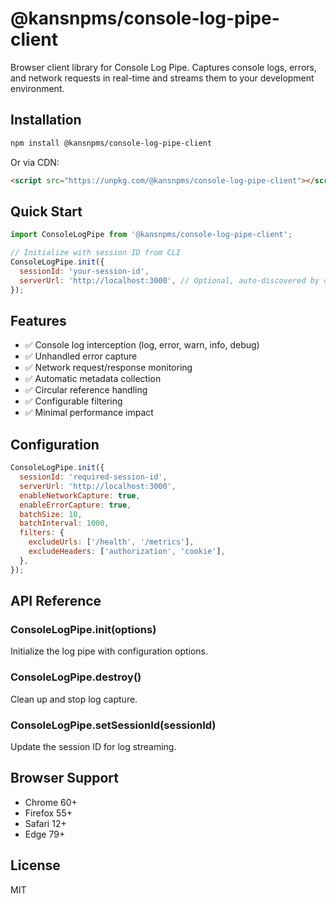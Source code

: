 # @kansnpms/console-log-pipe-client

Browser client library for Console Log Pipe. Captures console logs, errors, and network requests in
real-time and streams them to your development environment.

## Installation

```bash
npm install @kansnpms/console-log-pipe-client
```

Or via CDN:

```html
<script src="https://unpkg.com/@kansnpms/console-log-pipe-client"></script>
```

## Quick Start

```javascript
import ConsoleLogPipe from '@kansnpms/console-log-pipe-client';

// Initialize with session ID from CLI
ConsoleLogPipe.init({
  sessionId: 'your-session-id',
  serverUrl: 'http://localhost:3000', // Optional, auto-discovered by default
});
```

## Features

- ✅ Console log interception (log, error, warn, info, debug)
- ✅ Unhandled error capture
- ✅ Network request/response monitoring
- ✅ Automatic metadata collection
- ✅ Circular reference handling
- ✅ Configurable filtering
- ✅ Minimal performance impact

## Configuration

```javascript
ConsoleLogPipe.init({
  sessionId: 'required-session-id',
  serverUrl: 'http://localhost:3000',
  enableNetworkCapture: true,
  enableErrorCapture: true,
  batchSize: 10,
  batchInterval: 1000,
  filters: {
    excludeUrls: ['/health', '/metrics'],
    excludeHeaders: ['authorization', 'cookie'],
  },
});
```

## API Reference

### ConsoleLogPipe.init(options)

Initialize the log pipe with configuration options.

### ConsoleLogPipe.destroy()

Clean up and stop log capture.

### ConsoleLogPipe.setSessionId(sessionId)

Update the session ID for log streaming.

## Browser Support

- Chrome 60+
- Firefox 55+
- Safari 12+
- Edge 79+

## License

MIT
